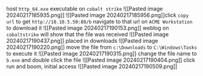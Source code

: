 host `http_64.exe` executable on `cobalt strike`
![[Pasted image 20240217185935.png]]
![[Pasted image 20240217185956.png]]click `copy url` to get `http://10.10.5.50:80/b`
navigate to that url on `ACME Workstation` to download it
![[Pasted image 20240217190153.png]]
weblog on `cobaltstrike` will show that the file was received
![[Pasted image 20240217190437.png]]
placed in downloads
![[Pasted image 20240217190220.png]]
move the file from `c:\Downloads` to `C:\Windows\Tasks` to execute it
![[Pasted image 20240217190315.png]]
change the file name to `b.exe` and double click the file
![[Pasted image 20240217190404.png]]
click run and boom, initial access
![[Pasted image 20240217190509.png]]

